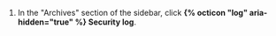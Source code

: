 1. In the "Archives" section of the sidebar, click **{% octicon "log" aria-hidden="true" %} Security log**.

